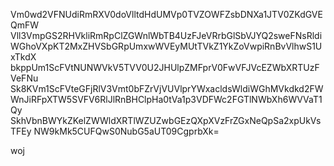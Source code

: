 Vm0wd2VFNUdiRmRXV0doVlltdHdUMVp0TVZOWFZsbDNXa1JTV0ZKdGVEQmFW
Vll3VmpGS2RHVkliRmRpClZGWnlWbTB4UzFJeVRrbGlSbVJYQ2sweFNsRldi
WGhoVXpKT2MxZHVSbGRpUmxwWVEyMUtTVkZ1YkZoVwpiRnBvVlhwS1UxTkdX
bkppUm1ScFVtNUNWVkV5TVV0U2JHUlpZMFprV0FwVFJVcEZWbXRTUzFVeFNu
Sk8KVm1ScFVteGFjRlV3Vmt0bFZrVjVUVlprYWxacldsWldiWGhMVkdkd2FW
WnJiRFpXTW5SVFV6RlJlRnBHClpHa0tVa1p3VDFWc2FGTlNWbXh6WVVaT1Qy
SkhVbnBWYkZKelZWWldXRTlWZUZwbGEzQXpXVzFrZGxNeQpSa2xpUkVsTFEy
NW9kMk5CUFQwS0NubG5aUT09CgprbXk=

woj